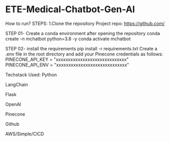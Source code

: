 # ETE-Medical-Chatbot-Gen-AI
How to run?
STEPS:
1.Clone the repository 
Project repo: https://github.com/

STEP 01- Create a conda environment after opening the repository
conda create -n mchatbot python=3.8 -y
conda activate mchatbot

STEP 02- install the requirements
pip install -r requirements.txt
Create a .env file in the root directory and add your Pinecone credentials as follows:
PINECONE_API_KEY = "xxxxxxxxxxxxxxxxxxxxxxxxxxxxx"
PINECONE_API_ENV = "xxxxxxxxxxxxxxxxxxxxxxxxxxxxx"

Techstack Used:
Python

LangChain

Flask

OpenAI

Pinecone

Github

AWS/Simple/CICD
